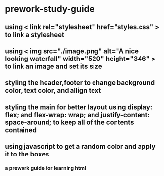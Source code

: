 # prework-study-guide

## using < link rel="stylesheet" href="styles.css" > to link a stylesheet

## using < img src="./image.png" alt="A nice looking waterfall" width="520" height="346" > to link an image and set its size

## styling the header,footer to change background color, text color, and allign text

## styling the main for better layout using display: flex; and flex-wrap: wrap; and justify-content: space-around; to keep all of the contents contained

## using javascript to get a random color and apply it to the boxes

### a prework guide for learning html
